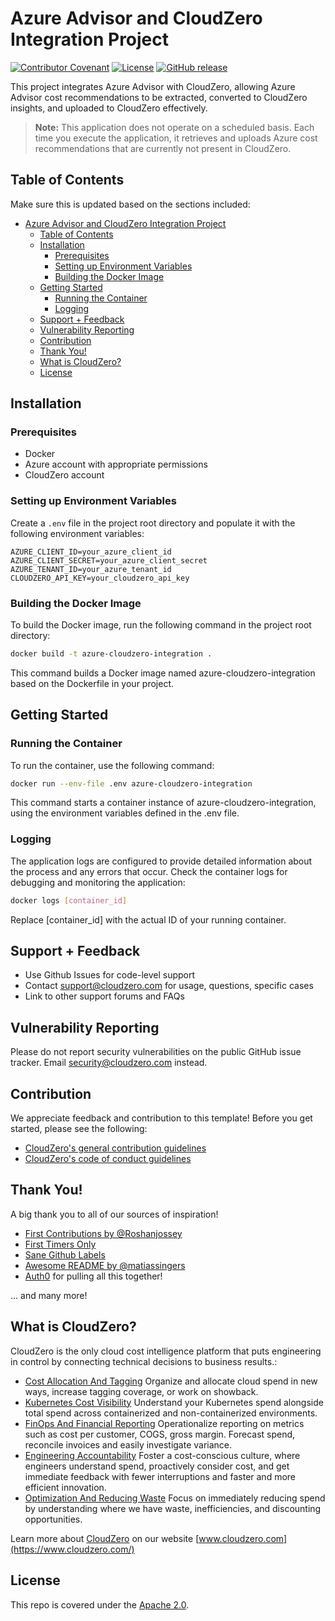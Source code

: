 # Azure Advisor and CloudZero Integration Project

[![Contributor Covenant](https://img.shields.io/badge/Contributor%20Covenant-2.1-4baaaa.svg)](CODE-OF-CONDUCT.md)
[![License](https://img.shields.io/badge/License-Apache%202.0-blue.svg)](LICENSE)
[![GitHub release](https://img.shields.io/github/release/cloudzero/cz-azure-insights.svg)](https://github.com/Cloudzero/cz-azure-insights/releases)

This project integrates Azure Advisor with CloudZero, allowing Azure Advisor cost recommendations to be extracted, converted to CloudZero insights, and uploaded to CloudZero effectively.

> **Note:** This application does not operate on a scheduled basis. Each time you execute the application, it retrieves and uploads Azure cost recommendations that are currently not present in CloudZero.

## Table of Contents

Make sure this is updated based on the sections included:

- [Azure Advisor and CloudZero Integration Project](#azure-advisor-and-cloudzero-integration-project)
  - [Table of Contents](#table-of-contents)
  - [Installation](#installation)
    - [Prerequisites](#prerequisites)
    - [Setting up Environment Variables](#setting-up-environment-variables)
    - [Building the Docker Image](#building-the-docker-image)
  - [Getting Started](#getting-started)
    - [Running the Container](#running-the-container)
    - [Logging](#logging)
  - [Support + Feedback](#support--feedback)
  - [Vulnerability Reporting](#vulnerability-reporting)
  - [Contribution](#contribution)
  - [Thank You!](#thank-you)
  - [What is CloudZero?](#what-is-cloudzero)
  - [License](#license)

## Installation

### Prerequisites

- Docker
- Azure account with appropriate permissions
- CloudZero account

### Setting up Environment Variables

Create a `.env` file in the project root directory and populate it with the following environment variables:

```env
AZURE_CLIENT_ID=your_azure_client_id
AZURE_CLIENT_SECRET=your_azure_client_secret
AZURE_TENANT_ID=your_azure_tenant_id
CLOUDZERO_API_KEY=your_cloudzero_api_key
```

### Building the Docker Image

To build the Docker image, run the following command in the project root directory:

```bash
docker build -t azure-cloudzero-integration .
```

This command builds a Docker image named azure-cloudzero-integration based on the Dockerfile in your project.

## Getting Started

### Running the Container

To run the container, use the following command:

```bash
docker run --env-file .env azure-cloudzero-integration
```

This command starts a container instance of azure-cloudzero-integration, using the environment variables defined in the .env file.

### Logging

The application logs are configured to provide detailed information about the process and any errors that occur. Check the container logs for debugging and monitoring the application:

```bash
docker logs [container_id]
```

Replace [container_id] with the actual ID of your running container.

## Support + Feedback

- Use Github Issues for code-level support
- Contact support@cloudzero.com for usage, questions, specific cases
- Link to other support forums and FAQs

## Vulnerability Reporting

Please do not report security vulnerabilities on the public GitHub issue tracker. Email [security@cloudzero.com](mailto:security@cloudzero.com) instead.


## Contribution

We appreciate feedback and contribution to this template! Before you get started, please see the following:

- [CloudZero's general contribution guidelines](GENERAL-CONTRIBUTING.md)
- [CloudZero's code of conduct guidelines](CODE-OF-CONDUCT.md)

## Thank You!

A big thank you to all of our sources of inspiration!

- [First Contributions by @Roshanjossey](https://github.com/Roshanjossey/first-contributions)
- [First Timers Only](https://www.firsttimersonly.com/)
- [Sane Github Labels](https://medium.com/@dave_lunny/sane-github-labels-c5d2e6004b63)
- [Awesome README by @matiassingers](https://github.com/matiassingers/awesome-readme)
- [Auth0](https://github.com/auth0/open-source-template) for pulling all this together!

... and many more!

## What is CloudZero?

CloudZero is the only cloud cost intelligence platform that puts engineering in control by connecting technical decisions to business results.:

- [Cost Allocation And Tagging](https://www.cloudzero.com/tour/allocation) Organize and allocate cloud spend in new ways, increase tagging coverage, or work on showback.
- [Kubernetes Cost Visibility](https://www.cloudzero.com/tour/kubernetes) Understand your Kubernetes spend alongside total spend across containerized and non-containerized environments.
- [FinOps And Financial Reporting](https://www.cloudzero.com/tour/finops) Operationalize reporting on metrics such as cost per customer, COGS, gross margin. Forecast spend, reconcile invoices and easily investigate variance.
- [Engineering Accountability](https://www.cloudzero.com/tour/engineering) Foster a cost-conscious culture, where engineers understand spend, proactively consider cost, and get immediate feedback with fewer interruptions and faster and more efficient innovation.
- [Optimization And Reducing Waste](https://www.cloudzero.com/tour/optimization) Focus on immediately reducing spend by understanding where we have waste, inefficiencies, and discounting opportunities.

Learn more about [CloudZero](https://www.cloudzero.com/) on our website [www.cloudzero.com](https://www.cloudzero.com/)

## License

This repo is covered under the [Apache 2.0](LICENSE).